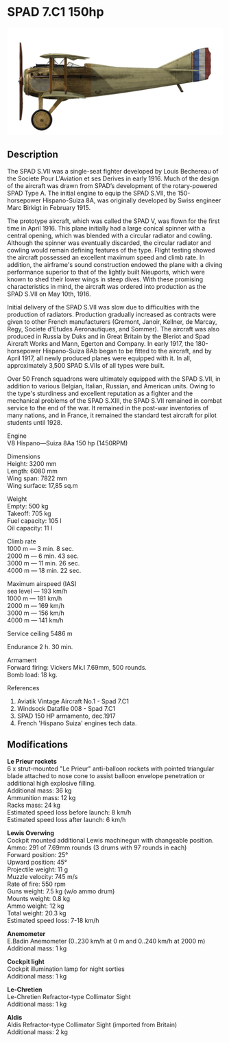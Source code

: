 # SPAD 7.C1 150hp

![spad7early](../images/planes/spad7early.png)

## Description

The SPAD S.VII was a single-seat fighter developed by Louis Bechereau of the Societe Pour L\'Aviation et ses Derives in early 1916. Much of the design of the aircraft was drawn from SPAD’s development of the rotary-powered SPAD Type A. The initial engine to equip the SPAD S.VII, the 150-horsepower Hispano-Suiza 8A, was originally developed by Swiss engineer Marc Birkigt in February 1915.  
  
The prototype aircraft, which was called the SPAD V, was flown for the first time in April 1916. This plane initially had a large conical spinner with a central opening, which was blended with a circular radiator and cowling. Although the spinner was eventually discarded, the circular radiator and cowling would remain defining features of the type. Flight testing showed the aircraft possessed an excellent maximum speed and climb rate. In addition, the airframe\'s sound construction endowed the plane with a diving performance superior to that of the lightly built Nieuports, which were known to shed their lower wings in steep dives. With these promising characteristics in mind, the aircraft was ordered into production as the SPAD S.VII on May 10th, 1916.  
  
Initial delivery of the SPAD S.VII was slow due to difficulties with the production of radiators. Production gradually increased as contracts were given to other French manufacturers (Gremont, Janoir, Kellner, de Marcay, Regy, Societe d\'Etudes Aeronautiques, and Sommer). The aircraft was also produced in Russia by Duks and in Great Britain by the Bleriot and Spad Aircraft Works and Mann, Egerton and Company. In early 1917, the 180-horsepower Hispano-Suiza 8Ab began to be fitted to the aircraft, and by April 1917, all newly produced planes were equipped with it. In all, approximately 3,500 SPAD S.VIIs of all types were built.  
  
Over 50 French squadrons were ultimately equipped with the SPAD S.VII, in addition to various Belgian, Italian, Russian, and American units. Owing to the type\'s sturdiness and excellent reputation as a fighter and the mechanical problems of the SPAD S.XIII, the SPAD S.VII remained in combat service to the end of the war. It remained in the post-war inventories of many nations, and in France, it remained the standard test aircraft for pilot students until 1928.  
  
Engine  
V8 Hispano—Suiza 8Aa 150 hp (1450RPM)  
  
Dimensions  
Height: 3200 mm  
Length: 6080 mm  
Wing span: 7822 mm  
Wing surface: 17,85 sq.m  
  
Weight  
Empty: 500 kg  
Takeoff: 705 kg  
Fuel capacity: 105 l  
Oil capacity: 11 l  
  
Climb rate  
1000 m — 3 min. 8 sec.  
2000 m — 6 min. 43 sec.  
3000 m — 11 min. 26 sec.  
4000 m — 18 min. 22 sec.  
  
Maximum airspeed (IAS)  
sea level — 193 km/h  
1000 m — 181 km/h  
2000 m — 169 km/h  
3000 m — 156 km/h  
4000 m — 141 km/h  
  
Service ceiling 5486 m  
  
Endurance 2 h. 30 min.  
  
Armament  
Forward firing: Vickers Mk.I 7.69mm,  500 rounds.  
Bomb load:  18 kg.  
  
References  
1) Aviatik Vintage Aircraft No.1 -  Spad 7.C1  
2) Windsock Datafile 008 - Spad 7.C1  
3) SPAD 150 HP armamento, dec.1917  
4) French \'Hispano Suiza\' engines tech data.

## Modifications

**Le Prieur rockets**  
6 x strut-mounted "Le Prieur" anti-balloon rockets with pointed triangular blade attached to nose cone to assist balloon envelope penetration or additional high explosive filling.  
Additional mass: 36 kg  
Ammunition mass: 12 kg  
Racks mass: 24 kg  
Estimated speed loss before launch: 8 km/h  
Estimated speed loss after launch: 6 km/h

**Lewis Overwing**  
Cockpit mounted additional Lewis machinegun with changeable position.  
Ammo: 291 of 7.69mm rounds (3 drums with 97 rounds in each)  
Forward position: 25°  
Upward position: 45°  
Projectile weight: 11 g  
Muzzle velocity: 745 m/s  
Rate of fire: 550 rpm  
Guns weight: 7.5 kg (w/o ammo drum)  
Mounts weight: 0.8 kg  
Ammo weight: 12 kg  
Total weight: 20.3 kg  
Estimated speed loss: 7-18 km/h

**Anemometer**  
E.Badin Anemometer (0..230 km/h at 0 m and 0..240 km/h at 2000 m)  
Additional mass: 1 kg

**Cockpit light**  
Cockpit illumination lamp for night sorties  
Additional mass: 1 kg

**Le-Chretien**  
Le-Chretien Refractor-type Collimator Sight  
Additional mass: 1 kg

**Aldis**  
Aldis Refractor-type Collimator Sight (imported from Britain)  
Additional mass: 2 kg
